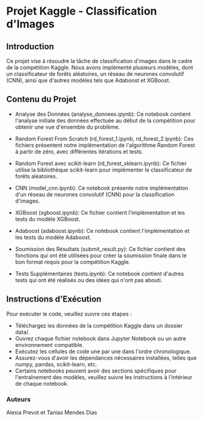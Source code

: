 # Projet Kaggle - Classification d'Images

## Introduction
Ce projet vise à résoudre la tâche de classification d'images dans le cadre de la compétition Kaggle. Nous avons implémenté plusieurs modèles, dont un classificateur de forêts aléatoires, un réseau de neurones convolutif (CNN), ainsi que d'autres modèles tels que Adaboost et XGBoost.

## Contenu du Projet
- Analyse des Données (analyse_donnees.ipynb): Ce notebook contient l'analyse initiale des données effectuée au début de la compétition pour obtenir une vue d'ensemble du problème.

- Random Forest From Scratch (rd_forest_1.ipynb, rd_forest_2.ipynb): Ces fichiers présentent notre implémentation de l'algorithme Random Forest à partir de zéro, avec différentes itérations et tests.

- Random Forest avec scikit-learn (rd_forest_sklearn.ipynb): Ce fichier utilise la bibliothèque scikit-learn pour implémenter le classificateur de forêts aléatoires.

- CNN (model_cnn.ipynb): Ce notebook présente notre implémentation d'un réseau de neurones convolutif (CNN) pour la classification d'images.

- XGBoost (xgboost.ipynb): Ce fichier contient l'implémentation et les tests du modèle XGBoost.

- Adaboost (adaboost.ipynb): Ce notebook contient l'implémentation et les tests du modèle Adaboost.

- Soumission des Résultats (submit_result.py): Ce fichier contient des fonctions qui ont été utilisées pour créer la soumission finale dans le bon format requis pour la compétition Kaggle.

- Tests Supplémentaires (tests.ipynb): Ce notebook contient d'autres tests qui ont été réalisés ou des idées qui n'ont pas abouti.

## Instructions d'Exécution
Pour exécuter le code, veuillez suivre ces étapes :

- Téléchargez les données de la compétition Kaggle dans un dossier data/.
- Ouvrez chaque fichier notebook dans Jupyter Notebook ou un autre environnement compatible.
- Exécutez les cellules de code une par une dans l'ordre chronologique.
- Assurez-vous d'avoir les dépendances nécessaires installées, telles que numpy, pandas, scikit-learn, etc.
- Certains notebooks peuvent avoir des sections spécifiques pour l'entraînement des modèles, veuillez suivre les instructions à l'intérieur de chaque notebook.

### Auteurs
Alexia Prevot et Tanias Mendes Dias